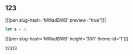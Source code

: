## 123

[[[pen slug-hash='MWadBWB' preview="true"]]]

```javascript
let a = 1;
```

  [[[pen slug-hash='MWadBWB' height='300' theme-id='1']]]

12313